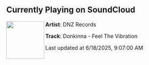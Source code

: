 ## Currently Playing on SoundCloud

[<img align="left" width="100" src="https://i1.sndcdn.com/artworks-hhRpugcQIxY1FWEL-UjvVrA-t500x500.png">](https://soundcloud.com/dnzrecords/donkinna-feel-the-vibration)

**Artist**: DNZ Records 

**Track**: Donkinna - Feel The Vibration

Last updated at 6/18/2025, 9:07:00 AM
